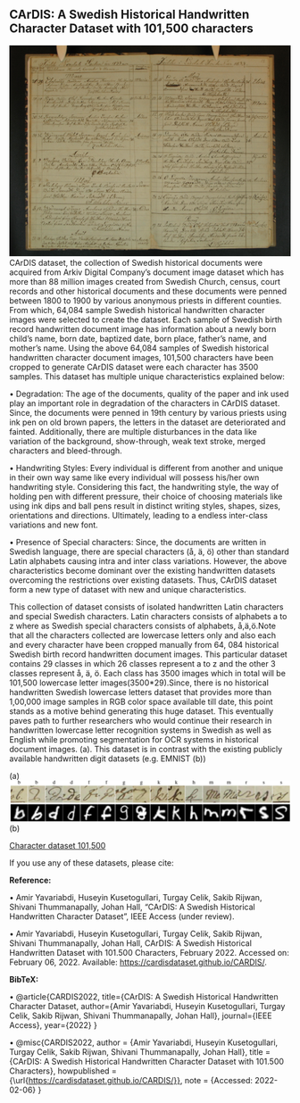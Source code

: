 ## CArDIS: A Swedish Historical Handwritten Character Dataset with 101,500 characters

![image info](./1.jpg)
CArDIS dataset, the collection of Swedish historical documents were acquired from Arkiv Digital Company’s document image dataset which has more
than 88 million images created from Swedish Church, census, court records and
other historical documents  and these documents were penned between 1800 to
1900 by various anonymous priests in different counties. From which, 64,084
sample Swedish historical handwritten character images were selected to
create the dataset. Each sample of Swedish birth record handwritten document
image has information about a newly born child’s name, born date, baptized date,
born place, father’s name, and mother’s name.
Using the above 64,084 samples of Swedish historical handwritten character document images, 101,500 characters have been cropped to generate CArDIS dataset were each character has 3500 samples. This dataset has multiple unique characteristics explained below:

•	Degradation: The age of the documents, quality of the paper and ink used
play an important role in degradation of the characters in CArDIS
dataset. Since, the documents were penned in 19th century by various priests
using ink pen on old brown papers, the letters in the dataset are
deteriorated and fainted. Additionally, there are multiple disturbances in the
data like variation of the background, show-through, weak text stroke, merged
characters and bleed-through.

•	Handwriting Styles: Every individual is different from another and unique
in their own way same like every individual will possess his/her own handwriting
style. Considering this fact, the handwriting style, the way of holding pen
with different pressure, their choice of choosing materials like using ink dips
and ball pens result in distinct writing styles, shapes, sizes, orientations and
directions. Ultimately, leading to a endless inter-class variations and new font.

•	Presence of Special characters: Since, the documents are written in
Swedish language, there are special characters (å, ä, ö) other than standard Latin
alphabets causing intra and inter class variations.
However, the above characteristics become dominant over the existing handwritten
datasets overcoming the restrictions over existing datasets. Thus, CArDIS
dataset form a new type of dataset with new and unique characteristics.

This collection of dataset consists of isolated handwritten Latin
characters and special Swedish characters. Latin characters consists of alphabets a
to z where as Swedish special characters consists of alphabets, å,ä,ö.Note that all
the characters collected are lowercase letters only and also each and every character
have been cropped manually from 64, 084 historical Swedish birth record handwritten
document images. This particular dataset contains 29 classes in which 26 classes
represent a to z and the other 3 classes represent å, ä, ö. Each class has 3500 images
which in total will be 101,500 lowercase letter images(3500*29).Since, there is
no historical handwritten Swedish lowercase letters dataset that provides more than
1,00,000 image samples in RGB color space available till date, this point stands as
a motive behind generating this huge dataset. This eventually paves path to further
researchers who would continue their research in handwritten lowercase letter recognition systems in Swedish as well as English while promoting segmentation for OCR systems in historical document images.
(a). This dataset is in contrast with the existing publicly available handwritten digit datasets (e.g. EMNIST (b))

(a)
![image info](./2.png)
(b)

[Character dataset 101,500](https://drive.google.com/drive/folders/11hkBQ3ampwL3pXLoz8oQBwt8GoLba3DP)

If you use any of these datasets, please cite:

**Reference:**

•	Amir Yavariabdi, Huseyin Kusetogullari, Turgay Celik, Sakib Rijwan, Shivani Thummanapally, Johan Hall, “CArDIS: A Swedish Historical Handwritten Character Dataset”, IEEE Access (under review).

•	Amir Yavariabdi, Huseyin Kusetogullari, Turgay Celik, Sakib Rijwan, Shivani Thummanapally, Johan Hall, CArDIS: A Swedish Historical Handwritten Dataset with 101.500 Characters, February 2022. Accessed on: February 06, 2022. Available: https://cardisdataset.github.io/CARDIS/.

**BibTeX:**

•	@article{CARDIS2022,
title={CArDIS: A Swedish Historical Handwritten Character Dataset,
author={Amir Yavariabdi, Huseyin Kusetogullari, Turgay Celik, Sakib Rijwan, Shivani Thummanapally, Johan Hall},
journal={IEEE Access},
year={2022}
}

•	@misc{CARDIS2022,
author = {Amir Yavariabdi, Huseyin Kusetogullari, Turgay Celik, Sakib Rijwan, Shivani Thummanapally, Johan Hall},
title = {CArDIS: A Swedish Historical Handwritten Character Dataset with 101.500 Characters},
howpublished = {\url{https://cardisdataset.github.io/CARDIS/}},
note = {Accessed: 2022-02-06}
}
